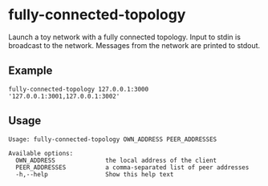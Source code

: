 # fully-connected-topology

Launch a toy network with a fully connected topology.
Input to stdin is broadcast to the network.
Messages from the network are printed to stdout.

## Example

```
fully-connected-topology 127.0.0.1:3000 '127.0.0.1:3001,127.0.0.1:3002'
```

## Usage

```
Usage: fully-connected-topology OWN_ADDRESS PEER_ADDRESSES

Available options:
  OWN_ADDRESS              the local address of the client
  PEER_ADDRESSES           a comma-separated list of peer addresses
  -h,--help                Show this help text
```
